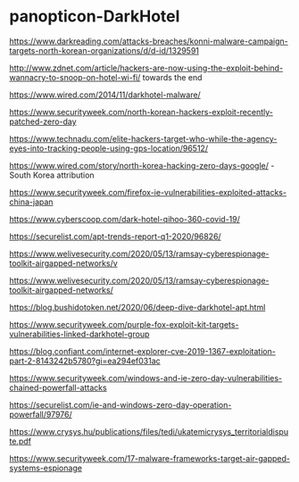 # panopticon-DarkHotel

https://www.darkreading.com/attacks-breaches/konni-malware-campaign-targets-north-korean-organizations/d/d-id/1329591

http://www.zdnet.com/article/hackers-are-now-using-the-exploit-behind-wannacry-to-snoop-on-hotel-wi-fi/ towards the end

https://www.wired.com/2014/11/darkhotel-malware/

https://www.securityweek.com/north-korean-hackers-exploit-recently-patched-zero-day

https://www.technadu.com/elite-hackers-target-who-while-the-agency-eyes-into-tracking-people-using-gps-location/96512/

https://www.wired.com/story/north-korea-hacking-zero-days-google/ - South Korea attribution

https://www.securityweek.com/firefox-ie-vulnerabilities-exploited-attacks-china-japan

https://www.cyberscoop.com/dark-hotel-qihoo-360-covid-19/

https://securelist.com/apt-trends-report-q1-2020/96826/

https://www.welivesecurity.com/2020/05/13/ramsay-cyberespionage-toolkit-airgapped-networks/v

https://www.welivesecurity.com/2020/05/13/ramsay-cyberespionage-toolkit-airgapped-networks/

https://blog.bushidotoken.net/2020/06/deep-dive-darkhotel-apt.html

https://www.securityweek.com/purple-fox-exploit-kit-targets-vulnerabilities-linked-darkhotel-group

https://blog.confiant.com/internet-explorer-cve-2019-1367-exploitation-part-2-8143242b5780?gi=ea294ef031ac

https://www.securityweek.com/windows-and-ie-zero-day-vulnerabilities-chained-powerfall-attacks

https://securelist.com/ie-and-windows-zero-day-operation-powerfall/97976/

https://www.crysys.hu/publications/files/tedi/ukatemicrysys_territorialdispute.pdf

https://www.securityweek.com/17-malware-frameworks-target-air-gapped-systems-espionage
